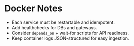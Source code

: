 # Docker Notes

- Each service must be restartable and idempotent.
- Add healthchecks for DBs and gateways.
- Consider `depends_on` + wait-for scripts for API readiness.
- Keep container logs JSON-structured for easy ingestion.
